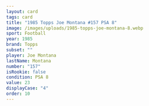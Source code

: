 ```yaml
---
layout: card
tags: card
title: "1985 Topps Joe Montana #157 PSA 8"
image: /images/uploads/1985-topps-joe-montana-8.webp
sport: Football
year: 1985
brand: Topps
subset: ""
player: Joe Montana
lastName: Montana
number: "157"
isRookie: false
condition: PSA 8
value: 23
displayCase: "4"
order: 10
---
```

